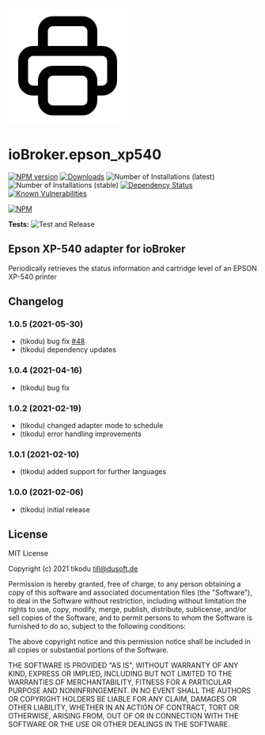 ![Logo](admin/epson_xp540.png)

# ioBroker.epson_xp540

[![NPM version](http://img.shields.io/npm/v/iobroker.epson_xp540.svg)](https://www.npmjs.com/package/iobroker.epson_xp540)
[![Downloads](https://img.shields.io/npm/dm/iobroker.epson_xp540.svg)](https://www.npmjs.com/package/iobroker.epson_xp540)
![Number of Installations (latest)](http://iobroker.live/badges/epson_xp540-installed.svg)
![Number of Installations (stable)](http://iobroker.live/badges/epson_xp540-stable.svg)
[![Dependency Status](https://img.shields.io/david/tikodu/iobroker.epson_xp540.svg)](https://david-dm.org/tikodu/iobroker.epson_xp540)
[![Known Vulnerabilities](https://snyk.io/test/github/tikodu/ioBroker.epson_xp540/badge.svg)](https://snyk.io/test/github/tikodu/ioBroker.epson_xp540)

[![NPM](https://nodei.co/npm/iobroker.epson_xp540.png?downloads=true)](https://nodei.co/npm/iobroker.epson_xp540/)

**Tests:** ![Test and Release](https://github.com/tikodu/ioBroker.epson_xp540/workflows/Test%20and%20Release/badge.svg)

## Epson XP-540 adapter for ioBroker

Periodically retrieves the status information and cartridge level of an EPSON XP-540 printer

## Changelog

### 1.0.5 (2021-05-30)

-   (tikodu) bug fix [#48](../../issues/48)
-   (tikodu) dependency updates

### 1.0.4 (2021-04-16)

-   (tikodu) bug fix

### 1.0.2 (2021-02-19)

-   (tikodu) changed adapter mode to schedule
-   (tikodu) error handling improvements

### 1.0.1 (2021-02-10)

-   (tikodu) added support for further languages

### 1.0.0 (2021-02-06)

-   (tikodu) initial release

## License

MIT License

Copyright (c) 2021 tikodu <till@dusoft.de>

Permission is hereby granted, free of charge, to any person obtaining a copy
of this software and associated documentation files (the "Software"), to deal
in the Software without restriction, including without limitation the rights
to use, copy, modify, merge, publish, distribute, sublicense, and/or sell
copies of the Software, and to permit persons to whom the Software is
furnished to do so, subject to the following conditions:

The above copyright notice and this permission notice shall be included in all
copies or substantial portions of the Software.

THE SOFTWARE IS PROVIDED "AS IS", WITHOUT WARRANTY OF ANY KIND, EXPRESS OR
IMPLIED, INCLUDING BUT NOT LIMITED TO THE WARRANTIES OF MERCHANTABILITY,
FITNESS FOR A PARTICULAR PURPOSE AND NONINFRINGEMENT. IN NO EVENT SHALL THE
AUTHORS OR COPYRIGHT HOLDERS BE LIABLE FOR ANY CLAIM, DAMAGES OR OTHER
LIABILITY, WHETHER IN AN ACTION OF CONTRACT, TORT OR OTHERWISE, ARISING FROM,
OUT OF OR IN CONNECTION WITH THE SOFTWARE OR THE USE OR OTHER DEALINGS IN THE
SOFTWARE.
